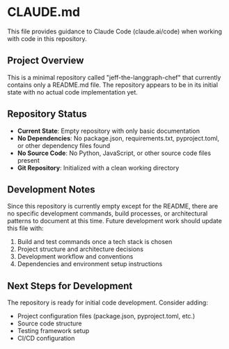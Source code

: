 # CLAUDE.md

This file provides guidance to Claude Code (claude.ai/code) when working with code in this repository.

## Project Overview

This is a minimal repository called "jeff-the-langgraph-chef" that currently contains only a README.md file. The repository appears to be in its initial state with no actual code implementation yet.

## Repository Status

- **Current State**: Empty repository with only basic documentation
- **No Dependencies**: No package.json, requirements.txt, pyproject.toml, or other dependency files found
- **No Source Code**: No Python, JavaScript, or other source code files present
- **Git Repository**: Initialized with a clean working directory

## Development Notes

Since this repository is currently empty except for the README, there are no specific development commands, build processes, or architectural patterns to document at this time. Future development work should update this file with:

1. Build and test commands once a tech stack is chosen
2. Project structure and architecture decisions
3. Development workflow and conventions
4. Dependencies and environment setup instructions

## Next Steps for Development

The repository is ready for initial code development. Consider adding:
- Project configuration files (package.json, pyproject.toml, etc.)
- Source code structure
- Testing framework setup
- CI/CD configuration